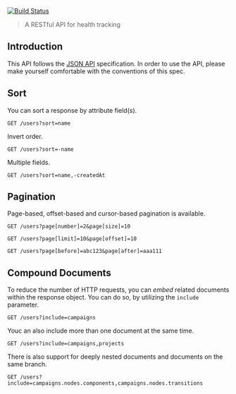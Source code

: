 [![Build Status](https://jenkins.dovigo.org/buildStatus/icon?job=health-api)](https://jenkins.dovigo.org/job/health-api/)

> A RESTful API for health tracking

## Introduction

This API follows the [JSON API](http://jsonapi.org/) specification. In order to
use the API, please make yourself comfortable with the conventions of this spec.

## Sort

You can sort a response by attribute field(s).

```
GET /users?sort=name
```

Invert order.

```
GET /users?sort=-name
```

Multiple fields.

```
GET /users?sort=name,-createdAt
```

## Pagination

Page-based, offset-based and cursor-based pagination is available.

```
GET /users?page[number]=2&page[size]=10
```

```
GET /users?page[limit]=10&page[offset]=10
```

```
GET /users?page[before]=abc123&page[after]=aaa111
```

## Compound Documents

To reduce the number of HTTP requests, you can *embed* related documents within
the response object. You can do so, by utilizing the `include` parameter.

```
GET /users?include=campaigns
```

Youc an also include more than one document at the same time.

```
GET /users?include=campaigns,projects
```

There is also support for deeply nested documents and documents on the same branch.

```
GET /users?include=campaigns.nodes.components,campaigns.nodes.transitions
```
